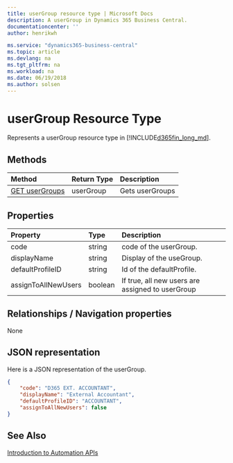 ```yaml
---
title: userGroup resource type | Microsoft Docs
description: A userGroup in Dynamics 365 Business Central.
documentationcenter: ''
author: henrikwh

ms.service: "dynamics365-business-central"
ms.topic: article
ms.devlang: na
ms.tgt_pltfrm: na
ms.workload: na
ms.date: 06/19/2018
ms.author: solsen
---
```


# userGroup Resource Type
Represents a userGroup resource type in [!INCLUDE[d365fin_long_md](../developer/includes/d365fin_long_md.md)].

## Methods
| Method         | Return Type  |Description|
|:---------------|:-------------|:----------|
|[GET userGroups](dynamics-microsoft-automation-usergroup-get.md)|userGroup|Gets userGroups|

## Properties

| Property | Type |Description                             |
|:----------------|:-----|:---------------------------------------|
|code             |string  |code of the userGroup.|
|displayName      |string  |Display of the useGroup.     |
|defaultProfileID|string   |Id of the defaultProfile.|
|assignToAllNewUsers|boolean|If true, all new users are assigned to userGroup|

## Relationships / Navigation properties

None

## JSON representation

Here is a JSON representation of the userGroup.

```json
{
    "code": "D365 EXT. ACCOUNTANT",
    "displayName": "External Accountant",
    "defaultProfileID": "ACCOUNTANT",
    "assignToAllNewUsers": false
}
```

## See Also 
[Introduction to Automation APIs](itpro-introduction-to-automation-apis.md)  
